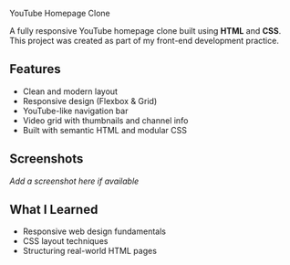 YouTube Homepage Clone

A fully responsive YouTube homepage clone built using **HTML** and **CSS**.  
This project was created as part of my front-end development practice.

##  Features
- Clean and modern layout
- Responsive design (Flexbox & Grid)
- YouTube-like navigation bar
- Video grid with thumbnails and channel info
- Built with semantic HTML and modular CSS

##  Screenshots
*Add a screenshot here if available*

##  What I Learned
- Responsive web design fundamentals
- CSS layout techniques
- Structuring real-world HTML pages

